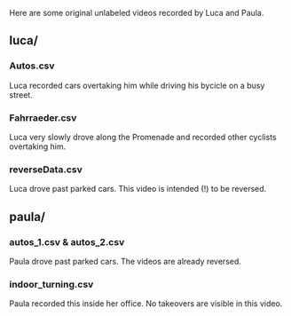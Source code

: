 Here are some original unlabeled videos recorded by Luca and Paula.

## luca/
### Autos.csv
Luca recorded cars overtaking him while driving his bycicle on a busy street.

### Fahrraeder.csv
Luca very slowly drove along the Promenade and recorded other cyclists overtaking him.

### reverseData.csv
Luca drove past parked cars. This video is intended (!) to be reversed.

## paula/
### autos_1.csv & autos_2.csv
Paula drove past parked cars. The videos are already reversed.

### indoor_turning.csv
Paula recorded this inside her office. No takeovers are visible in this video.

